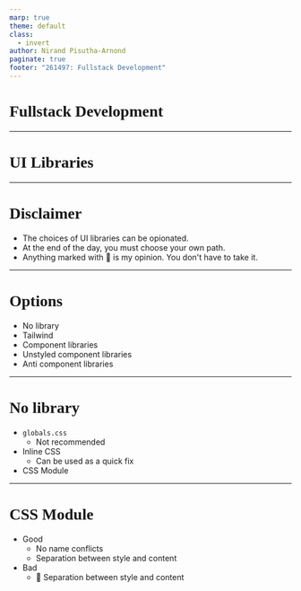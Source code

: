 ```yaml
---
marp: true
theme: default
class:
  - invert
author: Nirand Pisutha-Arnond
paginate: true
footer: "261497: Fullstack Development"
---
```


<style>
@import url('https://fonts.googleapis.com/css2?family=Prompt:ital,wght@0,100;0,300;0,400;0,700;1,100;1,300;1,400;1,700&display=swap');

    :root {
    font-family: Prompt;
    --hl-color: #D57E7E;
}
h1 {
  font-family: Prompt
}
</style>

# Fullstack Development

---

# UI Libraries

---

# Disclaimer

- The choices of UI libraries can be opionated.
- At the end of the day, you must choose your own path.
- Anything marked with 🦀 is my opinion. You don't have to take it.

---

# Options

- No library
- Tailwind
- Component libraries
- Unstyled component libraries
- Anti component libraries

---

# No library

- `globals.css`
  - Not recommended
- Inline CSS
  - Can be used as a quick fix
- CSS Module

---

# CSS Module

- Good
  - No name conflicts
  - Separation between style and content
- Bad
  - 🦀 Separation between style and content
